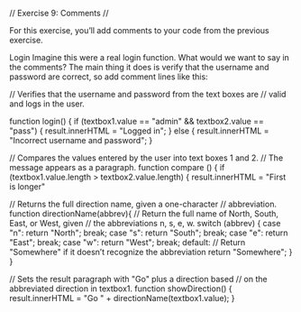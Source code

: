 // Exercise 9: Comments //

For this exercise, you’ll add comments to your code from the previous exercise.</p>

Login
Imagine this were a real login function. What would we want to say in the comments? The main thing it does is verify that the username and password are correct, so add comment lines like this:</p>

// Verifies that the username and password from the text boxes are // valid and logs in the user.

function login() {
    if (textbox1.value == "admin" && textbox2.value == "pass") {
      result.innerHTML = "Logged in";
} else {
result.innerHTML = "Incorrect username and password";
}

// Compares the values entered by the user into text boxes 1 and 2.
// The message appears as a paragraph.
function compare () {
  if (textbox1.value.length > textbox2.value.length) {
    result.innerHTML = "First is longer"

// Returns the full direction name, given a one-character
// abbreviation.
function directionName(abbrev){
  // Return the full name of North, South, East, or West, given
  // the abbreviations n, s, e, w.
  switch (abbrev) {
    case "n":
     return "North";
     break;
    case "s":
     return "South";
     break;
    case "e":
     return "East";
     break;
    case "w":
     return "West";
     break;
    default:
     // Return "Somewhere" if it doesn’t recognize the abbreviation
     return "Somewhere";
     }
}

// Sets the result paragraph with "Go" plus a direction based
// on the abbreviated direction in textbox1.
function showDirection() {
  result.innerHTML = "Go " + directionName(textbox1.value);
}
</script>
</body>
</html>

